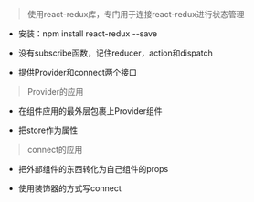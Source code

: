> 使用react-redux库，专门用于连接react-redux进行状态管理

 + 安装：npm install react-redux --save

 + 没有subscribe函数，记住reducer，action和dispatch

 + 提供Provider和connect两个接口

> Provider的应用

  + 在组件应用的最外层包裹上Provider组件

  + 把store作为属性

> connect的应用

  + 把外部组件的东西转化为自己组件的props

  + 使用装饰器的方式写connect
